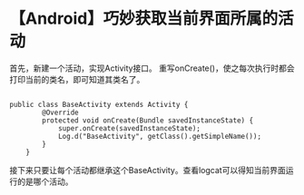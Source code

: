 # 【Android】巧妙获取当前界面所属的活动 #
首先，新建一个活动，实现Activity接口。
重写onCreate()，使之每次执行时都会打印当前的类名，即可知道其类名了。	

<pre><code>
public class BaseActivity extends Activity {
        @Override
        protected void onCreate(Bundle savedInstanceState) {
            super.onCreate(savedInstanceState);
            Log.d("BaseActivity", getClass().getSimpleName());
        }
    }
</code></pre>
接下来只要让每个活动都继承这个BaseActivity。查看logcat可以得知当前界面运行的是哪个活动。
